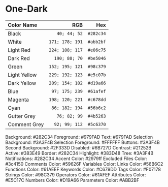# One-Dark

Color Name   | RGB             | Hex
:---         | ---:            | ---:
Black        | `40; 44; 52`    | `#282c34`
White        | `171; 178; 191` | `#abb2bf`
Light Red    | `224; 108; 117` | `#e06c75`
Dark Red     | `190; 80; 70`   | `#be5046`
Green        | `152; 195; 121` | `#98c379`
Light Yellow | `229; 192; 123` | `#e5c07b`
Dark Yellow  | `209; 154; 102` | `#d19a66`
Blue         | `97; 175; 239`  | `#61afef`
Magenta      | `198; 120; 221` | `#c678dd`
Cyan         | `86; 182; 194`  | `#56b6c2`
Gutter Grey  | `76; 82; 99`    | `#4b5263`
Comment Grey | `92; 99; 112`   | `#5c6370`

Background: #282C34
Foreground: #979FAD
Text: #979FAD
Selection Background: #3A3F4B
Selection Foreground: #FFFFFF
Buttons: #3A3F4B
Second Background: #2F333D
Disabled: #6B727D
Contrast: #21252B
Active: #383E49
Border: #282C34
Highlight: #383D48
Tree: #3A3F4B
Notifications: #282C34
Accent Color: #2979ff
Excluded Files Color: #3c4150
Comments Color: #59626F
Variables Color:
Links Color: #56B6C2
Functions Color: #61AEEF
Keywords Color: #C679DD
Tags Color: #F07178
Strings Color: #98C379
Operators Color: #61AFEF
Attributes Color: #E5C17C
Numbers Color: #D19A66
Parameters Color: #ABB2BF
